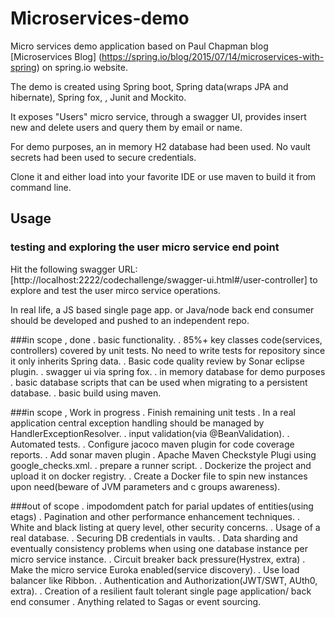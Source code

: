 # Microservices-demo

Micro services demo application based on Paul Chapman blog [Microservices Blog] (https://spring.io/blog/2015/07/14/microservices-with-spring) on spring.io website.

The demo is created using Spring boot, Spring data(wraps JPA and hibernate), Spring fox, , Junit and Mockito.

It exposes "Users" micro service, through a swagger UI, provides insert new and delete users and query them by email or name.

For demo purposes, an in memory H2 database had been used. No vault secrets had been used to secure credentials.

Clone it and either load into your favorite IDE or use maven to build it from command line.
 
## Usage  


### testing and exploring the user micro service end point

  Hit the following swagger URL:[http://localhost:2222/codechallenge/swagger-ui.html#/user-controller] to explore and test
  the user mirco service operations.
  
  In real life, a JS based single page app. or Java/node back end consumer should be developed and pushed to an independent repo. 
  
###in scope , done
  . basic functionality.
  . 85%+ key classes code(services, controllers) covered by unit tests. No need to write tests for repository since 
    it only inherits Spring data.
  . Basic code quality review by Sonar eclipse plugin.
  . swagger ui via spring fox.
  . in memory database for demo purposes
  . basic database scripts that can be used when migrating to a persistent database.
  . basic build using maven.

###in scope , Work in progress
  . Finish remaining unit tests
  . In a real application central exception handling should be managed by HandlerExceptionResolver.
  . input validation(via @BeanValidation).
  . Automated tests.
  . Configure jacoco maven plugin for code coverage reports.
  . Add sonar maven plugin
  . Apache Maven Checkstyle Plugi using google_checks.xml.
  . prepare a runner script.
  . Dockerize the project and upload it on docker registry.
  . Create a Docker file to spin new instances upon need(beware of JVM parameters and c groups awareness).

###out of scope
  . impodomdent patch for parial updates of entities(using etags)
  . Pagination and other performance enhancement techniques.
  . White and black listing at query level, other security concerns.
  . Usage of a real database.
  . Securing DB credentials in vaults.
  . Data sharding and eventually consistency problems when using one database instance per micro service instance.
  . Circuit breaker back pressure(Hystrex, extra)
  . Make the micro service Euroka enabled(service discovery).
  . Use load balancer like Ribbon.
  . Authentication and Authorization(JWT/SWT, AUth0, extra).
  . Creation of a resilient fault tolerant single page application/ back end consumer
  . Anything related to Sagas or event sourcing. 